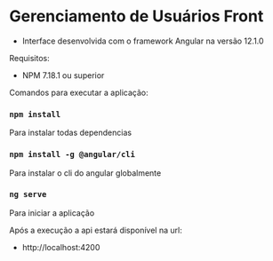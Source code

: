 # Gerenciamento de Usuários Front

 - Interface desenvolvida com o framework Angular na versão 12.1.0

Requisitos:
 - NPM 7.18.1 ou superior


Comandos para executar a aplicação:

### `npm install`
Para instalar todas dependencias

### `npm install -g @angular/cli`
Para instalar o cli do angular globalmente

### `ng serve`
Para iniciar a aplicação

Após a execução a api estará disponível na url:
 - http://localhost:4200

